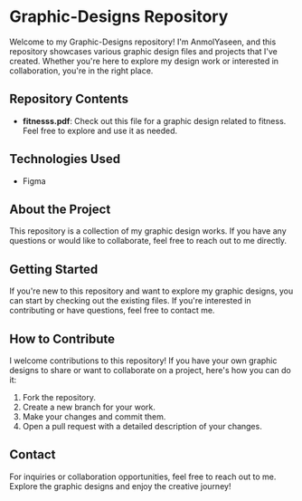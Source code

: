 # Graphic-Designs Repository

Welcome to my Graphic-Designs repository! I'm AnmolYaseen, and this repository showcases various graphic design files and projects that I've created. Whether you're here to explore my design work or interested in collaboration, you're in the right place.

## Repository Contents

- **fitnesss.pdf**: Check out this file for a graphic design related to fitness. Feel free to explore and use it as needed.

## Technologies Used
- Figma 

## About the Project

This repository is a collection of my graphic design works. If you have any questions or would like to collaborate, feel free to reach out to me directly.

## Getting Started

If you're new to this repository and want to explore my graphic designs, you can start by checking out the existing files. If you're interested in contributing or have questions, feel free to contact me.

## How to Contribute

I welcome contributions to this repository! If you have your own graphic designs to share or want to collaborate on a project, here's how you can do it:

1. Fork the repository.
2. Create a new branch for your work.
3. Make your changes and commit them.
4. Open a pull request with a detailed description of your changes.

## Contact

For inquiries or collaboration opportunities, feel free to reach out to me. Explore the graphic designs and enjoy the creative journey!
